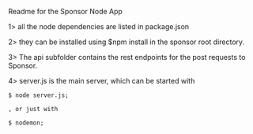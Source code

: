 Readme for the Sponsor Node App


1> all the node dependencies are listed in package.json

2> they can be installed using $npm install in the sponsor root directory. 

3> The api subfolder contains the rest endpoints for the post requests to Sponsor. 

4> server.js is the main server, which can be started with 

	$ node server.js;

	, or just with 
	
  	$ nodemon;
